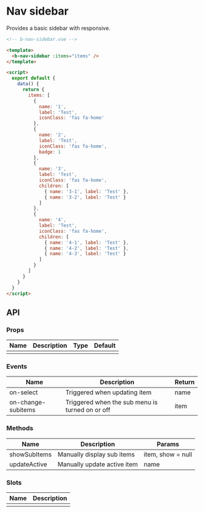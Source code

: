 # Nav sidebar

Provides a basic sidebar with responsive.

```html
<!-- b-nav-sidebar.vue -->

<template>
  <b-nav-sidebar :items="items" />
</template>

<script>
  export default {
    data() {
      return {
        items: [
          {
            name: '1',
            label: 'Test',
            iconClass: 'fas fa-home'
          },
          {
            name: '2',
            label: 'Test',
            iconClass: 'fas fa-home',
            badge: 1
          },
          {
            name: '3',
            label: 'Test',
            iconClass: 'fas fa-home',
            children: [
              { name: '3-1', label: 'Test' },
              { name: '3-2', label: 'Test' }
            ]
          },
          {
            name: '4',
            label: 'Test',
            iconClass: 'fas fa-home',
            children: [
              { name: '4-1', label: 'Test' },
              { name: '4-2', label: 'Test' },
              { name: '4-3', label: 'Test' }
            ]
          }
        ]
      }
    }
  }
</script>
```

## API

### Props

| Name | Description | Type | Default |
| ---- | ----------- | ---- | ------- |
|      |             |      |         |

### Events

| Name               | Description                                     | Return |
| ------------------ | ----------------------------------------------- | ------ |
| on-select          | Triggered when updating item                    | name   |
| on-change-subitems | Triggered when the sub menu is turned on or off | item   |

### Methods

| Name         | Description                 | Params            |
| ------------ | --------------------------- | ----------------- |
| showSubItems | Manually display sub items  | item, show = null |
| updateActive | Manually update active item | name |

### Slots

| Name | Description |
| ---- | ----------- |
|      |             |
